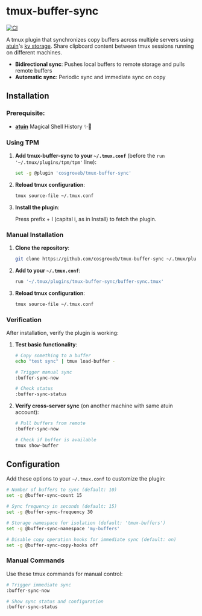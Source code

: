 # tmux-buffer-sync

[![CI](https://github.com/cosgroveb/tmux-buffer-sync/workflows/CI/badge.svg)](https://github.com/cosgroveb/tmux-buffer-sync/actions)

A tmux plugin that synchronizes copy buffers across multiple servers using [atuin](https://atuin.sh/)'s [kv storage](https://blog.atuin.sh/release-v16/). Share clipboard content between tmux sessions running on different machines.

- **Bidirectional sync**: Pushes local buffers to remote storage and pulls remote buffers
- **Automatic sync**: Periodic sync and immediate sync on copy

## Installation

### Prerequisite:

- **[atuin](https://atuin.sh/)** Magical Shell History ✨🐢

### Using TPM

1. **Add tmux-buffer-sync to your `~/.tmux.conf`** (before the `run '~/.tmux/plugins/tpm/tpm'` line):
   ```bash
   set -g @plugin 'cosgroveb/tmux-buffer-sync'
   ```

2. **Reload tmux configuration**:
   ```bash
   tmux source-file ~/.tmux.conf
   ```

3. **Install the plugin**:

    Press prefix + I (capital i, as in Install) to fetch the plugin.

### Manual Installation

1. **Clone the repository**:
   ```bash
   git clone https://github.com/cosgroveb/tmux-buffer-sync ~/.tmux/plugins/tmux-buffer-sync
   ```

2. **Add to your `~/.tmux.conf`**:
   ```bash
   run '~/.tmux/plugins/tmux-buffer-sync/buffer-sync.tmux'
   ```

3. **Reload tmux configuration**:
   ```bash
   tmux source-file ~/.tmux.conf
   ```

### Verification

After installation, verify the plugin is working:

1. **Test basic functionality**:
   ```bash
   # Copy something to a buffer
   echo "test sync" | tmux load-buffer -

   # Trigger manual sync
   :buffer-sync-now

   # Check status
   :buffer-sync-status
   ```

3. **Verify cross-server sync** (on another machine with same atuin account):
   ```bash
   # Pull buffers from remote
   :buffer-sync-now

   # Check if buffer is available
   tmux show-buffer
   ```

## Configuration

Add these options to your `~/.tmux.conf` to customize the plugin:

```bash
# Number of buffers to sync (default: 10)
set -g @buffer-sync-count 15

# Sync frequency in seconds (default: 15)
set -g @buffer-sync-frequency 30

# Storage namespace for isolation (default: 'tmux-buffers')
set -g @buffer-sync-namespace 'my-buffers'

# Disable copy operation hooks for immediate sync (default: on)
set -g @buffer-sync-copy-hooks off
```

### Manual Commands

Use these tmux commands for manual control:

```bash
# Trigger immediate sync
:buffer-sync-now

# Show sync status and configuration
:buffer-sync-status
```

